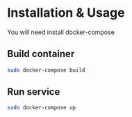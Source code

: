 # Installation & Usage

You will need install docker-compose

## Build container
```bash
sudo docker-compose build
```

## Run service
```bash
sudo docker-compose up
```

